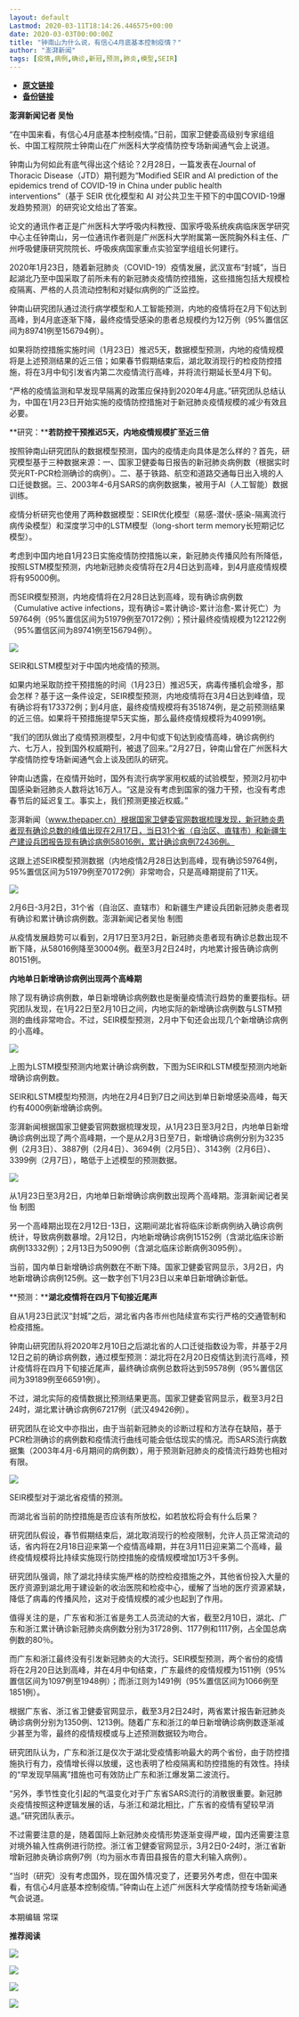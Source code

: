 ```yaml
---
layout: default
Lastmod: 2020-03-11T18:14:26.446575+00:00
date: 2020-03-03T00:00:00Z
title: "钟南山为什么说，有信心4月底基本控制疫情？"
author: "澎湃新闻"
tags: [疫情,病例,确诊,新冠,预测,肺炎,模型,SEIR]
---
```


* [**原文链接**](https://mp.weixin.qq.com/s/Rr7Wtc5XaosUDH8hWfMqpw)
* [**备份链接**](http://archive.today/Dcu5z)


**澎湃新闻记者 吴怡**

“在中国来看，有信心4月底基本控制疫情。”日前，国家卫健委高级别专家组组长、中国工程院院士钟南山在广州医科大学疫情防控专场新闻通气会上说道。

  
钟南山为何如此有底气得出这个结论？2月28日，一篇发表在Journal of Thoracic Disease（JTD）期刊题为“Modified SEIR and AI prediction of the epidemics trend of COVID-19 in China under public health interventions”（基于 SEIR 优化模型和 AI 对公共卫生干预下的中国COVID-19爆发趋势预测）的研究论文给出了答案。

  
论文的通讯作者正是广州医科大学呼吸内科教授、国家呼吸系统疾病临床医学研究中心主任钟南山，另一位通讯作者则是广州医科大学附属第一医院胸外科主任、广州呼吸健康研究院院长、呼吸疾病国家重点实验室学组组长何建行。

  
2020年1月23日，随着新冠肺炎（COVID-19）疫情发展，武汉宣布“封城”，当日起湖北乃至中国采取了前所未有的新冠肺炎疫情防控措施，这些措施包括大规模检疫隔离、严格的人员流动控制和对疑似病例的广泛监控。

  
钟南山研究团队通过流行病学模型和人工智能预测，内地的疫情将在2月下旬达到高峰，到4月底逐渐下降，最终疫情受感染的患者总规模约为12万例（95%置信区间为89741例至156794例）。

  
如果将防控措施实施时间（1月23日）推迟5天，数据模型预测，内地的疫情规模将是上述预测结果的近三倍；如果春节假期结束后，湖北取消现行的检疫防控措施，将在3月中旬引发省内第二次疫情流行高峰，并将流行期延长至4月下旬。

  
“严格的疫情监测和早发现早隔离的政策应保持到2020年4月底。”研究团队总结认为，中国在1月23日开始实施的疫情防控措施对于新冠肺炎疫情规模的减少有效且必要。

  
**研究：****若防控干预推迟5天，内地疫情规模扩至近三倍**

按照钟南山研究团队的数据模型预测，国内的疫情走向具体是怎么样的？首先，研究模型基于三种数据来源：一、国家卫健委每日报告的新冠肺炎病例数（根据实时荧光RT-PCR检测确诊的病例）。二、基于铁路、航空和道路交通每日出入境的人口迁徙数据。三、2003年4-6月SARS的病例数据集，被用于AI（人工智能）数据训练。

  
疫情分析研究也使用了两种数据模型：SEIR优化模型（易感-潜伏-感染-隔离流行病传染模型）和深度学习中的LSTM模型（long-short term memory长短期记忆模型）。

  
考虑到中国内地自1月23日实施疫情防控措施以来，新冠肺炎传播风险有所降低，按照LSTM模型预测，内地新冠肺炎疫情将在2月4日达到高峰，到4月底疫情规模将有95000例。

  
而SEIR模型预测，内地疫情将在2月28日达到高峰，现有确诊病例数（Cumulative active infections，现有确诊=累计确诊-累计治愈-累计死亡）为59764例（95%置信区间为51979例至70172例）；预计最终疫情规模为122122例（95%置信区间为89741例至156794例）。  

![](/images/post/f7f6aa936d558dcb1bd341dd6b1d58e0.jpg)

SEIR和LSTM模型对于中国内地疫情的预测。

  
如果内地采取防控干预措施的时间（1月23日）推迟5天，病毒传播机会增多，那会怎样？基于这一条件设定，SEIR模型预测，内地疫情将在3月4日达到峰值，现有确诊将有173372例；到4月底，最终疫情规模将有351874例，是之前预测结果的近三倍。如果将干预措施提早5天实施，那么最终疫情规模将为40991例。

  
“我们的团队做出了疫情预测模型，2月中旬或下旬达到疫情高峰，确诊病例约六、七万人，投到国外权威期刊，被退了回来。”2月27日，钟南山曾在广州医科大学疫情防控专场新闻通气会上谈及团队的研究。

  
钟南山透露，在疫情开始时，国外有流行病学家用权威的试验模型，预测2月初中国感染新冠肺炎人数将达16万人。“这是没有考虑到国家的强力干预，也没有考虑春节后的延迟复工。事实上，我们预测更接近权威。”

  
澎湃新闻（www.thepaper.cn）根据国家卫健委官网数据梳理发现，新冠肺炎患者现有确诊总数的峰值出现在2月17日，当日31个省（自治区、直辖市）和新疆生产建设兵团报告现有确诊病例58016例，累计确诊病例72436例。

  
这跟上述SEIR模型预测数据（内地疫情2月28日达到高峰，现有确诊59764例，95%置信区间为51979例至70172例）非常吻合，只是高峰期提前了11天。  

![](/images/post/90805a63fa110947a880663b6fb8ac53.jpg)

2月6日-3月2日，31个省（自治区、直辖市）和新疆生产建设兵团新冠肺炎患者现有确诊和累计确诊病例数。澎湃新闻记者吴怡 制图

  
从疫情发展趋势可以看到，2月17日至3月2日，新冠肺炎患者现有确诊总数出现不断下降，从58016例降至30004例。截至3月2日24时，内地累计报告确诊病例80151例。

  
**内地单日新增确诊病例出现两个高峰期**

除了现有确诊病例数，单日新增确诊病例数也是衡量疫情流行趋势的重要指标。研究团队发现，在1月22日至2月10日之间，内地实际的新增确诊病例数与LSTM预测的曲线非常吻合。不过，SEIR模型预测，2月中下旬还会出现几个新增确诊病例的小高峰。  

![](/images/post/1665aa01a1170e5062982c5e7a868c53.jpg)

上图为LSTM模型预测内地累计确诊病例数，下图为SEIR和LSTM模型预测内地新增确诊病例数。

  
SEIR和LSTM模型均预测，内地在2月4日到7日之间达到单日新增感染高峰，每天约有4000例新增确诊病例。

  
澎湃新闻根据国家卫健委官网数据梳理发现，从1月23日至3月2日，内地单日新增确诊病例出现了两个高峰期，一个是从2月3日至7日，新增确诊病例分别为3235例（2月3日）、3887例（2月4日）、3694例（2月5日）、3143例（2月6日）、3399例（2月7日），略低于上述模型的预测数据。  

![](/images/post/0fdd916cbe2f4882eea295e06d84caf9.jpg)

从1月23日至3月2日，内地单日新增确诊病例数出现两个高峰期。澎湃新闻记者吴怡 制图

  
另一个高峰期出现在2月12日-13日，这期间湖北省将临床诊断病例纳入确诊病例统计，导致病例数暴增。2月12日，内地新增确诊病例15152例（含湖北临床诊断病例13332例）；2月13日为5090例（含湖北临床诊断病例3095例）。

  
当前，国内单日新增确诊病例数在不断下降。国家卫健委官网显示，3月2日，内地新增确诊病例125例。这一数字创下1月23日以来单日新增确诊新低。

  
**预测：****湖北疫情将在四月下旬接近尾声**

自从1月23日武汉“封城”之后，湖北省内各市州也陆续宣布实行严格的交通管制和检疫措施。

  
钟南山研究团队将2020年2月10日之后湖北省的人口迁徙指数设为零，并基于2月12日之前的确诊病例数，通过模型预测：湖北将在2月20日疫情达到流行高峰，预计疫情将在四月下旬接近尾声，最终确诊病例总数将达到59578例（95%置信区间为39189例至66591例）。

  
不过，湖北实际的疫情数据比预测结果更高。国家卫健委官网显示，截至3月2日24时，湖北累计确诊病例67217例（武汉49426例）。

  
研究团队在论文中亦指出，由于当前新冠肺炎的诊断过程和方法存在缺陷，基于PCR检测确诊的病例数和疫情流行曲线可能会低估现实的情况。而SARS流行病数据集（2003年4月-6月期间的病例数），用于预测新冠肺炎的疫情流行趋势也相对有限。  

![](/images/post/b165398d90789843e36cddcdf20a5b9c.jpg)

SEIR模型对于湖北省疫情的预测。

  
而湖北省当前的防控措施是否应该有所放松，如若放松将会有什么后果？

  
研究团队假设，春节假期结束后，湖北取消现行的检疫限制，允许人员正常流动的话，省内将在2月18日迎来第一个疫情高峰期，并在3月11日迎来第二个高峰，最终疫情规模将比持续实施现行防控措施的疫情规模增加1万3千多例。

  
研究团队强调，除了湖北持续实施严格的防控检疫措施之外，其他省份投入大量的医疗资源到湖北用于建设新的收治医院和检疫中心，缓解了当地的医疗资源紧缺，降低了病毒的传播风险，这对于疫情规模的减少也起到了作用。

  
值得关注的是，广东省和浙江省是务工人员流动的大省，截至2月10日，湖北、广东和浙江累计确诊新冠肺炎病例数分别为31728例、1177例和1117例，占全国总病例数的80％。

  
而广东和浙江最终没有引发新冠肺炎的大流行。SEIR模型预测，两个省份的疫情将在2月20日达到高峰，并在4月中旬结束，广东最终的疫情规模为1511例（95%置信区间为1097例至1948例）；而浙江则为1491例（95%置信区间为1066例至1851例）。

  
根据广东省、浙江省卫健委官网显示，截至3月2日24时，两省累计报告新冠肺炎确诊病例分别为1350例、1213例。随着广东和浙江的单日新增确诊病例数逐渐减少甚至为零，最终的疫情规模或与上述预测数据较为吻合。

  
研究团队认为，广东和浙江是仅次于湖北受疫情影响最大的两个省份，由于防控措施执行有力，疫情增长得以放缓，这也表明了检疫隔离和防控措施的有效性。持续的“早发现早隔离”措施也可有效防止广东和浙江爆发第二波流行。

  
“另外，季节性变化引起的气温变化对于广东省SARS流行的消散很重要。新冠肺炎疫情按照这种逻辑发展的话，与浙江和湖北相比，广东省的疫情有望较早消退。”研究团队表示。

  
不过需要注意的是，随着国际上新冠肺炎疫情形势逐渐变得严峻，国内还需要注意对境外输入性病例进行防控。浙江省卫健委官网显示，3月2日0-24时，浙江省新增新冠肺炎确诊病例7例（均为丽水市青田县报告的意大利输入病例）。

  
“当时（研究）没有考虑国外，现在国外情况变了，还要另外考虑，但在中国来看，有信心4月底基本控制疫情。”钟南山在上述广州医科大学疫情防控专场新闻通气会说道。

本期编辑 常琛  

**推荐阅读**

[![](/images/post/ca5e19311bd13de311a7bd93f8eba2a6.jpg)](http://mp.weixin.qq.com/s?__biz=MjM5MzI5NTU3MQ==&mid=2651595860&idx=1&sn=6ba0af6bd94c0e122c5136345e632e6a&chksm=bd61b9e88a1630fe7de2b6aaa4f1dd87bd77da795dbe23ce66c455460b4742d951812a8fad76&scene=21#wechat_redirect)

[![](/images/post/bfcdf769ac262801bec9b16cc6422555.jpg)](http://mp.weixin.qq.com/s?__biz=MjM5MzI5NTU3MQ==&mid=2651593304&idx=1&sn=671c6ca0c2dce031191827961bfc6acc&chksm=bd6187e48a160ef286888a28f152c27b9bee424aaf62b4785773dd82a50ef7da87681ec9c248&scene=21#wechat_redirect)

[![](/images/post/f1f712a41c833b925f580fc6afb6134e.jpg)](http://mp.weixin.qq.com/s?__biz=MjM5MzI5NTU3MQ==&mid=2651592190&idx=1&sn=1c71ea092657d170ce72634620c5075e&chksm=bd6188428a160154df3260c291a14142a49847bdfdfdbd7d54f39d69d080fcb8db503724ac4a&scene=21#wechat_redirect)

[![](/images/post/faa036129172f4ba4cb775ad946d1eff.jpg)](https://a.app.qq.com/o/simple.jsp?pkgname=com.wondertek.paper)

